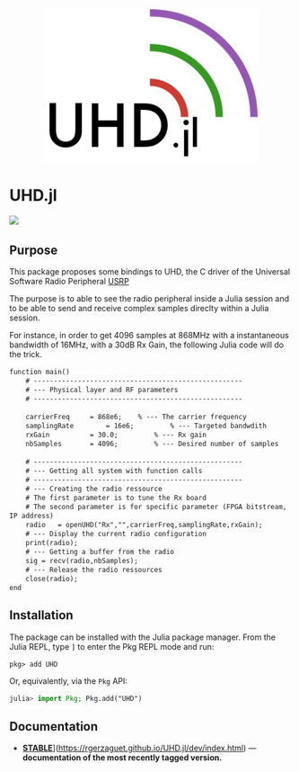 <div align="center">
<img src="docs/src/assets/logo.png" alt="UHD.jl" width="380">
</div>

# UHD.jl

[![](https://img.shields.io/badge/docs-stable-blue.svg)](https://rgerzaguet.github.io/UHD.jl/dev/index.html)


## Purpose 

This package proposes some bindings to UHD, the C driver of the Universal Software Radio Peripheral [USRP](https://files.ettus.com/manual/) 

The purpose is to able to see the radio peripheral inside a Julia session and to be able to send and receive complex samples direclty within a Julia session. 

For instance, in order to get 4096 samples at 868MHz with a instantaneous bandwidth of 16MHz, with a 30dB Rx Gain, the following Julia code will do the trick. 

	function main()
		# ---------------------------------------------------- 
		# --- Physical layer and RF parameters 
		# ---------------------------------------------------- 

		carrierFreq		= 868e6;	% --- The carrier frequency 	
		samplingRate		= 16e6;         % --- Targeted bandwdith 
		rxGain			= 30.0;         % --- Rx gain 
		nbSamples		= 4096;         % --- Desired number of samples
	
		# ---------------------------------------------------- 
		# --- Getting all system with function calls  
		# ---------------------------------------------------- 
		# --- Creating the radio ressource 
		# The first parameter is to tune the Rx board
		# The second parameter is for specific parameter (FPGA bitstream, IP address)
		radio	= openUHD("Rx","",carrierFreq,samplingRate,rxGain);
		# --- Display the current radio configuration
		print(radio);
		# --- Getting a buffer from the radio 
		sig	= recv(radio,nbSamples);
		# --- Release the radio ressources
		close(radio); 
	end


## Installation

The package can be installed with the Julia package manager.
From the Julia REPL, type `]` to enter the Pkg REPL mode and run:

```
pkg> add UHD 
```

Or, equivalently, via the `Pkg` API:

```julia
julia> import Pkg; Pkg.add("UHD")
```

## Documentation

- [**STABLE**](https://img.shields.io/badge/docs-stable-blue.svg)](https://rgerzaguet.github.io/UHD.jl/dev/index.html) &mdash; **documentation of the most recently tagged version.**
